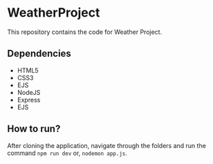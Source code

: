 # WeatherProject

This repository contains the code for Weather Project.

## Dependencies
* HTML5
* CSS3
* EJS
* NodeJS
* Express
* EJS

## How to run?
After cloning the application, navigate through the folders and run the command `npm run dev` or, `nodemon app.js`.